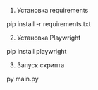 1) Установка requirements

pip install -r requirements.txt

2) Установка Playwright

pip install playwright

3) Запуск скрипта

py main.py